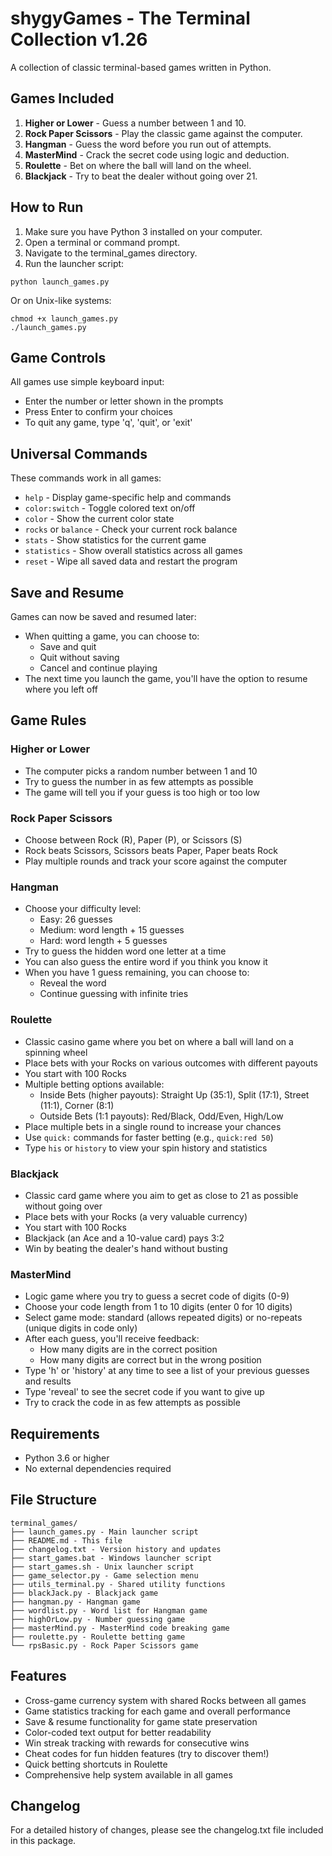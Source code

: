 # shygyGames - The Terminal Collection v1.26

A collection of classic terminal-based games written in Python.

## Games Included

1. **Higher or Lower** - Guess a number between 1 and 10.
2. **Rock Paper Scissors** - Play the classic game against the computer.
3. **Hangman** - Guess the word before you run out of attempts.
4. **MasterMind** - Crack the secret code using logic and deduction.
5. **Roulette** - Bet on where the ball will land on the wheel.
6. **Blackjack** - Try to beat the dealer without going over 21.

## How to Run

1. Make sure you have Python 3 installed on your computer.
2. Open a terminal or command prompt.
3. Navigate to the terminal_games directory.
4. Run the launcher script:

```
python launch_games.py
```

Or on Unix-like systems:

```
chmod +x launch_games.py
./launch_games.py
```

## Game Controls

All games use simple keyboard input:
- Enter the number or letter shown in the prompts
- Press Enter to confirm your choices
- To quit any game, type 'q', 'quit', or 'exit'

## Universal Commands

These commands work in all games:
- `help` - Display game-specific help and commands
- `color:switch` - Toggle colored text on/off
- `color` - Show the current color state
- `rocks` or `balance` - Check your current rock balance
- `stats` - Show statistics for the current game
- `statistics` - Show overall statistics across all games
- `reset` - Wipe all saved data and restart the program

## Save and Resume

Games can now be saved and resumed later:
- When quitting a game, you can choose to:
  - Save and quit
  - Quit without saving
  - Cancel and continue playing
- The next time you launch the game, you'll have the option to resume where you left off

## Game Rules

### Higher or Lower
- The computer picks a random number between 1 and 10
- Try to guess the number in as few attempts as possible
- The game will tell you if your guess is too high or too low

### Rock Paper Scissors
- Choose between Rock (R), Paper (P), or Scissors (S)
- Rock beats Scissors, Scissors beats Paper, Paper beats Rock
- Play multiple rounds and track your score against the computer

### Hangman
- Choose your difficulty level:
  - Easy: 26 guesses
  - Medium: word length + 15 guesses
  - Hard: word length + 5 guesses
- Try to guess the hidden word one letter at a time
- You can also guess the entire word if you think you know it
- When you have 1 guess remaining, you can choose to:
  - Reveal the word
  - Continue guessing with infinite tries

### Roulette
- Classic casino game where you bet on where a ball will land on a spinning wheel
- Place bets with your Rocks on various outcomes with different payouts
- You start with 100 Rocks
- Multiple betting options available:
  - Inside Bets (higher payouts): Straight Up (35:1), Split (17:1), Street (11:1), Corner (8:1)
  - Outside Bets (1:1 payouts): Red/Black, Odd/Even, High/Low
- Place multiple bets in a single round to increase your chances
- Use `quick:` commands for faster betting (e.g., `quick:red 50`)
- Type `his` or `history` to view your spin history and statistics

### Blackjack
- Classic card game where you aim to get as close to 21 as possible without going over
- Place bets with your Rocks (a very valuable currency)
- You start with 100 Rocks
- Blackjack (an Ace and a 10-value card) pays 3:2
- Win by beating the dealer's hand without busting

### MasterMind
- Logic game where you try to guess a secret code of digits (0-9)
- Choose your code length from 1 to 10 digits (enter 0 for 10 digits)
- Select game mode: standard (allows repeated digits) or no-repeats (unique digits in code only)
- After each guess, you'll receive feedback:
  - How many digits are in the correct position
  - How many digits are correct but in the wrong position
- Type 'h' or 'history' at any time to see a list of your previous guesses and results
- Type 'reveal' to see the secret code if you want to give up
- Try to crack the code in as few attempts as possible

## Requirements

- Python 3.6 or higher
- No external dependencies required

## File Structure

```
terminal_games/
├── launch_games.py - Main launcher script
├── README.md - This file
├── changelog.txt - Version history and updates
├── start_games.bat - Windows launcher script
├── start_games.sh - Unix launcher script
├── game_selector.py - Game selection menu
├── utils_terminal.py - Shared utility functions
├── blackJack.py - Blackjack game
├── hangman.py - Hangman game
├── wordlist.py - Word list for Hangman game
├── highOrLow.py - Number guessing game
├── masterMind.py - MasterMind code breaking game
├── roulette.py - Roulette betting game
└── rpsBasic.py - Rock Paper Scissors game
```

## Features

- Cross-game currency system with shared Rocks between all games
- Game statistics tracking for each game and overall performance
- Save & resume functionality for game state preservation
- Color-coded text output for better readability
- Win streak tracking with rewards for consecutive wins
- Cheat codes for fun hidden features (try to discover them!)
- Quick betting shortcuts in Roulette
- Comprehensive help system available in all games

## Changelog

For a detailed history of changes, please see the changelog.txt file included in this package.
